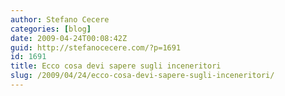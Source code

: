```yaml
---
author: Stefano Cecere
categories: [blog]
date: 2009-04-24T00:08:42Z
guid: http://stefanocecere.com/?p=1691
id: 1691
title: Ecco cosa devi sapere sugli inceneritori
slug: /2009/04/24/ecco-cosa-devi-sapere-sugli-inceneritori/
---
```


